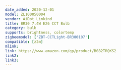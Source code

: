 ```yaml
---
date_added: 2020-12-01
model: ZL100050004
vendor: AiDot Linkind
title: BR30 7.4W E26 CCT Bulb
category: bulb
supports: brightness, colortemp
zigbeemodel: ['ZBT-CCTLight-BR300107']
compatible: [z2m]
mlink:
link: https://www.amazon.com/gp/product/B082TRQKS2
link2: 
link3: 
---
```

